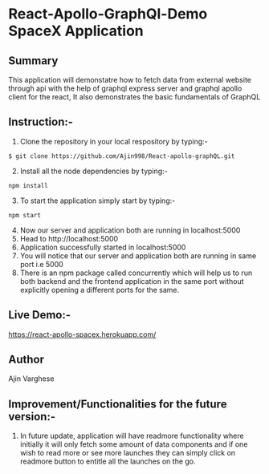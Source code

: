 # React-Apollo-GraphQl-Demo SpaceX Application

## Summary

This application will demonstatre how to fetch data from external website through api with the help of graphql express server and graphql apollo client for the react, It also demonstrates the basic fundamentals of GraphQL

## Instruction:-

1. Clone the repository in your local respository by typing:-

```
$ git clone https://github.com/Ajin998/React-apollo-graphQL.git
```

2. Install all the node dependencies by typing:-

```
npm install
```

3. To start the application simply start by typing:-

```
npm start
```

4. Now our server and application both are running in localhost:5000
5. Head to http://localhost:5000
6. Application successfully started in localhost:5000
7. You will notice that our server and application both are running in same port i.e 5000
8. There is an npm package called concurrently which will help us to run both backend and the frontend application in the same port without explicitly opening a different ports for the same.

## Live Demo:-

https://react-apollo-spacex.herokuapp.com/

## Author 

Ajin Varghese

## Improvement/Functionalities for the future version:-

1. In future update, application will have readmore functionality where initially it will only fetch some amount of data components and if one wish to read more or see more launches they can simply click on readmore button to entitle all the launches on the go.
